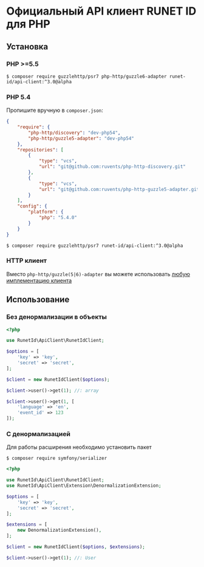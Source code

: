 # Официальный API клиент RUNET ID для PHP

## Установка

### PHP \>=5.5

`$ composer require guzzlehttp/psr7 php-http/guzzle6-adapter runet-id/api-client:^3.0@alpha`

### PHP 5.4

Пропишите вручную в `composer.json`:

```json
{
    "require": {
        "php-http/discovery": "dev-php54",
        "php-http/guzzle5-adapter": "dev-php54"
    },
    "repositories": [
        {
            "type": "vcs",
            "url": "git@github.com:ruvents/php-http-discovery.git"
        },
        {
            "type": "vcs",
            "url": "git@github.com:ruvents/php-http-guzzle5-adapter.git"
        }
    ],
    "config": {
        "platform": {
            "php": "5.4.0"
        }
    }
}
```

`$ composer require guzzlehttp/psr7 runet-id/api-client:^3.0@alpha`

### HTTP клиент

Вместо `php-http/guzzle(5|6)-adapter` вы можете использовать [любую имплементацию клиента](https://packagist.org/providers/php-http/client-implementation)

## Использование

### Без денормализации в объекты

```php
<?php

use RunetId\ApiClient\RunetIdClient;

$options = [
    'key' => 'key',
    'secret' => 'secret',
];

$client = new RunetIdClient($options);

$client->user()->get(1); //: array

$client->user()->get(1, [
    'language' => 'en',
    'event_id' => 123
]);
```

### С денормализацией

Для работы расширения необходимо установить пакет

`$ composer require symfony/serializer`

```php
<?php

use RunetId\ApiClient\RunetIdClient;
use RunetId\ApiClient\Extension\DenormalizationExtension;

$options = [
    'key' => 'key',
    'secret' => 'secret',
];

$extensions = [
    new DenormalizationExtension(),
];

$client = new RunetIdClient($options, $extensions);

$client->user()->get(1); //: User
```
